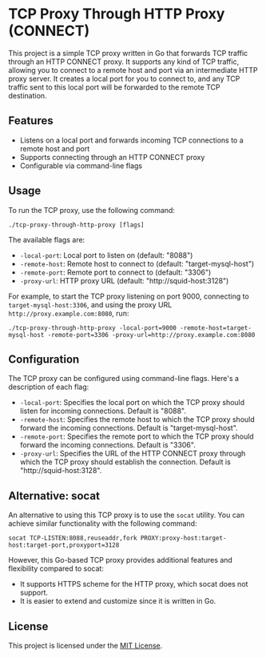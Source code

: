 # TCP Proxy Through HTTP Proxy (CONNECT)

This project is a simple TCP proxy written in Go that forwards TCP traffic through an HTTP CONNECT proxy. It supports any kind of TCP traffic, allowing you to connect to a remote host and port via an intermediate HTTP proxy server. It creates a local port for you to connect to, and any TCP traffic sent to this local port will be forwarded to the remote TCP destination.

## Features

- Listens on a local port and forwards incoming TCP connections to a remote host and port
- Supports connecting through an HTTP CONNECT proxy
- Configurable via command-line flags

## Usage

To run the TCP proxy, use the following command:

```
./tcp-proxy-through-http-proxy [flags]
```

The available flags are:

- `-local-port`: Local port to listen on (default: "8088")
- `-remote-host`: Remote host to connect to (default: "target-mysql-host")
- `-remote-port`: Remote port to connect to (default: "3306")
- `-proxy-url`: HTTP proxy URL (default: "http://squid-host:3128")

For example, to start the TCP proxy listening on port 9000, connecting to `target-mysql-host:3306`, and using the proxy URL `http://proxy.example.com:8080`, run:

```
./tcp-proxy-through-http-proxy -local-port=9000 -remote-host=target-mysql-host -remote-port=3306 -proxy-url=http://proxy.example.com:8080
```

## Configuration

The TCP proxy can be configured using command-line flags. Here's a description of each flag:

- `-local-port`: Specifies the local port on which the TCP proxy should listen for incoming connections. Default is "8088".
- `-remote-host`: Specifies the remote host to which the TCP proxy should forward the incoming connections. Default is "target-mysql-host".
- `-remote-port`: Specifies the remote port to which the TCP proxy should forward the incoming connections. Default is "3306".
- `-proxy-url`: Specifies the URL of the HTTP CONNECT proxy through which the TCP proxy should establish the connection. Default is "http://squid-host:3128".

## Alternative: socat

An alternative to using this TCP proxy is to use the `socat` utility. You can achieve similar functionality with the following command:

```
socat TCP-LISTEN:8088,reuseaddr,fork PROXY:proxy-host:target-host:target-port,proxyport=3128
```

However, this Go-based TCP proxy provides additional features and flexibility compared to socat:

- It supports HTTPS scheme for the HTTP proxy, which socat does not support.
- It is easier to extend and customize since it is written in Go.

## License

This project is licensed under the [MIT License](LICENSE).